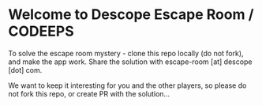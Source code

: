 # Welcome to Descope Escape Room / CODEEPS

To solve the escape room mystery - clone this repo locally (do not fork), and make the app work. Share the solution with escape-room [at] descope [dot] com. 

We want to keep it interesting for you and the other players, so please do not fork this repo, or create PR with the solution... 